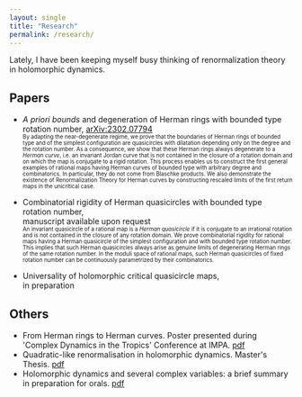 ```yaml
---
layout: single
title: "Research"
permalink: /research/
---
```


Lately, I have been keeping myself busy thinking of renormalization theory in holomorphic dynamics.

## Papers
  * _A priori bounds_ and degeneration of Herman rings with bounded type rotation number, [arXiv:2302.07794](https://arxiv.org/abs/2302.07794)   
  <sub> <sup> By adapting the near-degenerate regime, we prove that the boundaries of Herman rings of bounded type and of the simplest configuration are quasicircles with dilatation depending only on the degree and the rotation number. As a consequence, we show that these Herman rings always degenerate to a _Herman curve_, i.e. an invariant Jordan curve that is not contained in the closure of a rotation domain and on which the map is conjugate to a rigid rotation. This process enables us to construct the first general examples of rational maps having Herman curves of bounded type with arbitrary degree and combinatorics. In particular, they do not come from Blaschke products. We also demonstrate the existence of Renormalization Theory for Herman curves by constructing rescaled limits of the first return maps in the unicritical case. </sup> </sub>    

  * Combinatorial rigidity of Herman quasicircles with bounded type rotation number,   
  manuscript available upon request   
  <sub> <sup> An invariant quasicircle of a rational map is a _Herman quasicircle_ if it is conjugate to an irrational rotation and is not contained in the closure of any rotation domain. We prove combinatorial rigidity for rational maps having a Herman quasicircle of the simplest configuration and with bounded type rotation number. This implies that such Herman quasicircles always arise as genuine limits of degenerating Herman rings of the same rotation number. In the moduli space of rational maps, such Herman quasicircles of fixed rotation number can be continuously parametrized by their combinatorics. </sup> </sub>

  * Universality of holomorphic critical quasicircle maps,   
  in preparation

## Others
  * From Herman rings to Herman curves. Poster presented during 'Complex Dynamics in the Tropics' Conference at IMPA. [pdf](https://impa.br/wp-content/uploads/2022/11/Poster-Willie-Rush-Lim-nova-versao-poster-rio-2160-3840.pdf)
  * Quadratic-like renormalisation in holomorphic dynamics. Master's Thesis. [pdf](/files/masters-thesis.pdf)
  * Holomorphic dynamics and several complex variables: a brief summary in preparation for orals. [pdf](/files/orals-summary.pdf)
